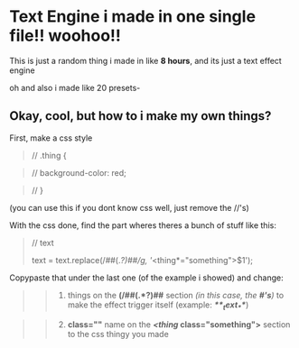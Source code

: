 # Text Engine i made in one single file!! woohoo!!

This is just a random thing i made in like **8 hours**, and its just a text effect engine  

oh and also i made like 20 presets-

## Okay, cool, but how to i make my own things? 
First, make a css style 

> // .thing {  

> //    background-color: red;  

> // }  

(you can use this if you dont know css well, just remove the //'s)

With the css done, find the part wheres theres a bunch of stuff like this:

> // text
> 
>    text = text.replace(/##(.*?)##/g,
>  '*<thing*="something">$1</thing>');

Copypaste that under the last one (of the example i showed) and change:  
>> 1. things on the **(/##(.*?)##** section _(in this case, the **#'s**)_
>> to make the effect trigger itself (example: _**$**_ text _**$**_)

>> 2. **class=""** name on the ***<thing* class="something">** section to
>> the css thingy you made

